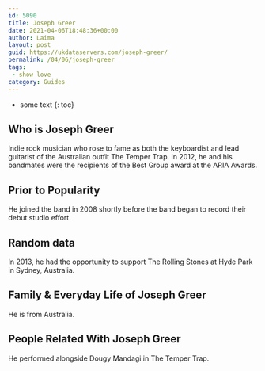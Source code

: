 ```yaml
---
id: 5090
title: Joseph Greer
date: 2021-04-06T18:48:36+00:00
author: Laima
layout: post
guid: https://ukdataservers.com/joseph-greer/
permalink: /04/06/joseph-greer
tags:
 - show love
category: Guides
---
```


* some text
{: toc}


## Who is Joseph Greer
                  
                  
                  
Indie rock musician who rose to fame as both the keyboardist and lead guitarist of the Australian outfit The Temper Trap. In 2012, he and his bandmates were the recipients of the Best Group award at the ARIA Awards.
                  
              
            
              
            
                
                
                
## Prior to Popularity
                  
                  
                  
He joined the band in 2008 shortly before the band began to record their debut studio effort.
                  
              
            
              
            
                
                
                
## Random data
                  
                  
                  
In 2013, he had the opportunity to support The Rolling Stones at Hyde Park in Sydney, Australia.
                  
              
            
              
            
                
                
                
## Family & Everyday Life of Joseph Greer
                  
                  
                  
He is from Australia.
                  
              
            
              
            
                
                
                
## People Related With Joseph Greer
                  
                  
                  
He performed alongside Dougy Mandagi in The Temper Trap. 
                  
              
            
              
            
                
              
            
              
              
            
            
              
            
          
          
          